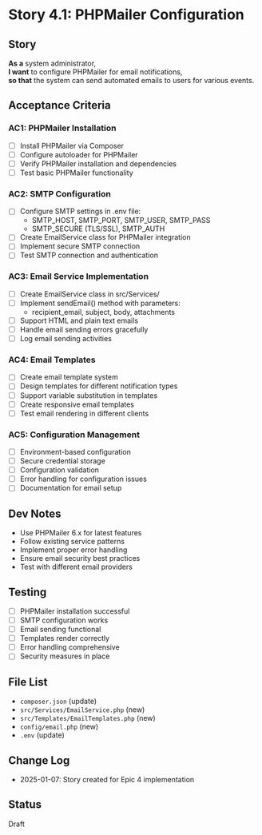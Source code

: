 # Story 4.1: PHPMailer Configuration

## Story
**As a** system administrator,  
**I want** to configure PHPMailer for email notifications,  
**so that** the system can send automated emails to users for various events.

## Acceptance Criteria

### AC1: PHPMailer Installation
- [ ] Install PHPMailer via Composer
- [ ] Configure autoloader for PHPMailer
- [ ] Verify PHPMailer installation and dependencies
- [ ] Test basic PHPMailer functionality

### AC2: SMTP Configuration
- [ ] Configure SMTP settings in .env file:
  - SMTP_HOST, SMTP_PORT, SMTP_USER, SMTP_PASS
  - SMTP_SECURE (TLS/SSL), SMTP_AUTH
- [ ] Create EmailService class for PHPMailer integration
- [ ] Implement secure SMTP connection
- [ ] Test SMTP connection and authentication

### AC3: Email Service Implementation
- [ ] Create EmailService class in src/Services/
- [ ] Implement sendEmail() method with parameters:
  - recipient_email, subject, body, attachments
- [ ] Support HTML and plain text emails
- [ ] Handle email sending errors gracefully
- [ ] Log email sending activities

### AC4: Email Templates
- [ ] Create email template system
- [ ] Design templates for different notification types
- [ ] Support variable substitution in templates
- [ ] Create responsive email templates
- [ ] Test email rendering in different clients

### AC5: Configuration Management
- [ ] Environment-based configuration
- [ ] Secure credential storage
- [ ] Configuration validation
- [ ] Error handling for configuration issues
- [ ] Documentation for email setup

## Dev Notes
- Use PHPMailer 6.x for latest features
- Follow existing service patterns
- Implement proper error handling
- Ensure email security best practices
- Test with different email providers

## Testing
- [ ] PHPMailer installation successful
- [ ] SMTP configuration works
- [ ] Email sending functional
- [ ] Templates render correctly
- [ ] Error handling comprehensive
- [ ] Security measures in place

## File List
- `composer.json` (update)
- `src/Services/EmailService.php` (new)
- `src/Templates/EmailTemplates.php` (new)
- `config/email.php` (new)
- `.env` (update)

## Change Log
- 2025-01-07: Story created for Epic 4 implementation

## Status
Draft
